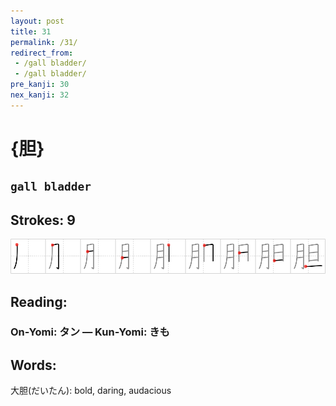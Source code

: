 ```yaml
---
layout: post
title: 31
permalink: /31/
redirect_from:
 - /gall bladder/
 - /gall bladder/
pre_kanji: 30
nex_kanji: 32
---
```


# {胆}

## `gall bladder`

## Strokes: 9

<div class="stroke"><img src="../images/E88386.png" /></div>

## Reading:

### On-Yomi: タン &mdash; Kun-Yomi: きも

## Words:

大胆(だいたん): bold, daring, audacious
